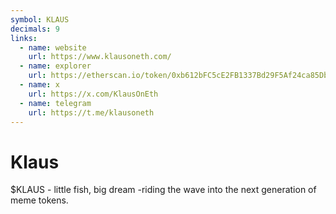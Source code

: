 ```yaml
---
symbol: KLAUS
decimals: 9
links:
  - name: website
    url: https://www.klausoneth.com/
  - name: explorer
    url: https://etherscan.io/token/0xb612bFC5cE2FB1337Bd29F5Af24ca85DbB181cE2
  - name: x
    url: https://x.com/KlausOnEth
  - name: telegram
    url: https://t.me/klausoneth
---
```


# Klaus

$KLAUS - little fish, big dream -riding the wave into the next generation of meme tokens.
